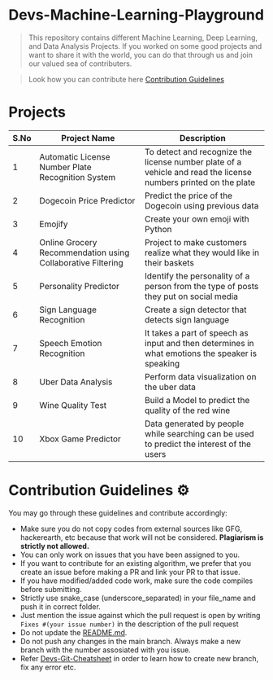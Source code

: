 # Devs-Machine-Learning-Playground
> This repository contains different Machine Learning, Deep Learning, and Data Analysis Projects.
If you worked on some good projects and want to share it with the world, you can do that through us and join our valued sea of contributers. 

> Look how you can contribute here [Contribution Guidelines](#contribution-guidelines-gear) 

# Projects

| S.No | Project Name | Description |
| --------------- | --------------- | --------------- |
| 1 | Automatic License Number Plate Recognition System | To detect and recognize the license number plate of a vehicle and read the license numbers printed on the plate |
| 2 | Dogecoin Price Predictor | Predict the price of the Dogecoin using previous data |
| 3 | Emojify | Create your own emoji with Python |
| 4 | Online Grocery Recommendation using Collaborative Filtering | Project to make customers realize what they would like in their baskets |
| 5 | Personality Predictor | Identify the personality of a person from the type of posts they put on social media |
| 6 | Sign Language Recognition | Create a sign detector that detects sign language |
| 7 | Speech Emotion Recognition | It takes a part of speech as input and then determines in what emotions the speaker is speaking |
| 8 | Uber Data Analysis | Perform data visualization on the uber data |
| 9 | Wine Quality Test |  Build a Model to predict the quality of the red wine |
| 10 | Xbox Game Predictor | Data generated by people while searching can be used to predict the interest of the users | 




# Contribution Guidelines :gear:

You may go through these guidelines and contribute accordingly:

* Make sure you do not copy codes from external sources like GFG, hackerearth, etc because that work will not be considered. **Plagiarism is strictly not allowed.** 
* You can only work on issues that you have been assigned to you.
* If you want to contribute for an existing algorithm, we prefer that you create an issue before making a PR and link your PR to that issue.
* If you have modified/added code work, make sure the code compiles before submitting.
* Strictly use snake_case (underscore_separated) in your file_name and push it in correct folder.
* Just mention the issue against which the pull request is open by writing ```Fixes #(your issue number)``` in the description of the pull request
* Do not update the [README.md](README.md).
* Do not push any changes in the main branch. Always make a new branch with the number assosiated with you issue.
* Refer [Devs-Git-Cheatsheet](https://github.com/Devs-Paradise/Devs-Git-Cheatsheet) in order to learn how to create new branch, fix any error etc.
